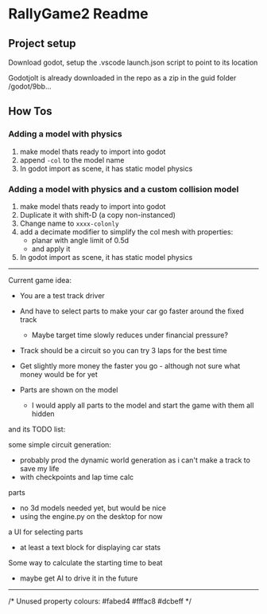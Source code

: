 # RallyGame2 Readme

## Project setup

Download godot, setup the .vscode launch.json script to point to its location

Godotjolt is already downloaded in the repo as a zip in the guid folder /godot/9bb...


## How Tos

### Adding a model with physics
1. make model thats ready to import into godot
1. append `-col` to the model name
1. In godot import as scene, it has static model physics

### Adding a model with physics and a custom collision model
1. make model thats ready to import into godot
1. Duplicate it with shift-D (a copy non-instanced)
1. Change name to `xxxx-colonly`
1. add a decimate modifier to simplify the col mesh with properties:
   - planar with angle limit of 0.5d
   - and apply it
1. In godot import as scene, it has static model physics


----

Current game idea:

- You are a test track driver
- And have to select parts to make your car go faster around the fixed track
  - Maybe target time slowly reduces under financial pressure?

- Track should be a circuit so you can try 3 laps for the best time

- Get slightly more money the faster you go - although not sure what money would be for yet

- Parts are shown on the model
  - I would apply all parts to the model and start the game with them all hidden

and its TODO list:

some simple circuit generation:
- probably prod the dynamic world generation as i can't make a track to save my life
- with checkpoints and lap time calc

parts
- no 3d models needed yet, but would be nice
- using the engine.py on the desktop for now

a UI for selecting parts
- at least a text block for displaying car stats

Some way to calculate the starting time to beat
- maybe get AI to drive it in the future

---

/*
Unused property colours:
#fabed4
#fffac8
#dcbeff
*/
